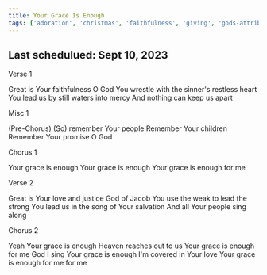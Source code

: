 ```yaml
---
title: Your Grace Is Enough
tags: ['adoration', 'christmas', 'faithfulness', 'giving', 'gods-attributes', 'grace', 'holy-is-the-lord', 'justice', 'rock-of-ages', 'vine']
---
```


## Last schedulued: Sept 10, 2023          

Verse 1

Great is Your faithfulness O God
You wrestle with the sinner's restless heart
You lead us by still waters into mercy
And nothing can keep us apart

Misc 1

(Pre-Chorus)
(So) remember Your people
Remember Your children
Remember Your promise O God

Chorus 1

Your grace is enough
Your grace is enough
Your grace is enough for me

Verse 2

Great is Your love and justice God of Jacob
You use the weak to lead the strong
You lead us in the song of Your salvation
And all Your people sing along

Chorus 2

Yeah Your grace is enough
Heaven reaches out to us
Your grace is enough for me
God I sing Your grace is enough
I'm covered in Your love
Your grace is enough for me for me
